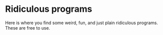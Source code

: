 # Ridiculous programs

Here is where you find some weird, fun, and just plain ridiculous programs. These are free to use.
